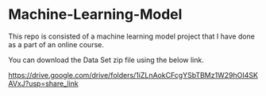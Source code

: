 # Machine-Learning-Model
This repo is consisted of a machine learning model project that I have done as a part of an online course.

You can download the Data Set zip file using the below link.

https://drive.google.com/drive/folders/1iZLnAokCFcgYSbTBMz1W29hOI4SKAVxJ?usp=share_link
